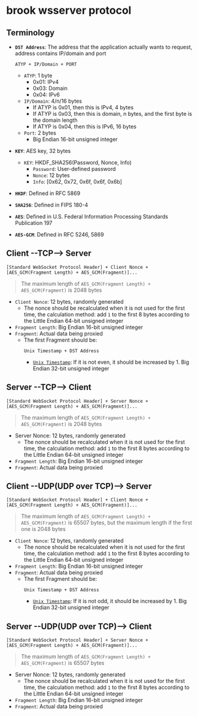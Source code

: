 # brook wsserver protocol

<!--G-R3M673HK5V-->

## Terminology

- **`DST Address`**: The address that the application actually wants to request, address contains IP/domain and port

    ```
    ATYP + IP/Domain + PORT
    ```
    - `ATYP`: 1 byte
        - 0x01: IPv4
        - 0x03: Domain
        - 0x04: IPv6
    - `IP/Domain`: 4/n/16 bytes
        - If ATYP is 0x01, then this is IPv4, 4 bytes
        - If ATYP is 0x03, then this is domain, n bytes, and the first byte is the domain length
        - If ATYP is 0x04, then this is IPv6, 16 bytes
    - `Port`: 2 bytes
        - Big Endian 16-bit unsigned integer

- **`KEY`**: AES key, 32 bytes
    - `KEY`: HKDF_SHA256(Password, Nonce, Info)
        - `Password`: User-defined password
        - `Nonce`: 12 bytes
        - `Info`: [0x62, 0x72, 0x6f, 0x6f, 0x6b]
- **`HKDF`**: Defined in RFC 5869
- **`SHA256`**: Defined in FIPS 180-4
- **`AES`**: Defined in U.S. Federal Information Processing Standards Publication 197
- **`AES-GCM`**: Defined in RFC 5246, 5869

## Client --TCP--> Server

```
[Standard WebSocket Protocol Header] + Client Nonce + [AES_GCM(Fragment Length) + AES_GCM(Fragment)]...
```

> The maximum length of `AES_GCM(Fragment Length) + AES_GCM(Fragment)` is 2048 bytes

- `Client Nonce`: 12 bytes, randomly generated
    - The nonce should be recalculated when it is not used for the first time, the calculation method: add `1` to the first 8 bytes according to the Little Endian 64-bit unsigned integer
- `Fragment Length`: Big Endian 16-bit unsigned integer
- `Fragment`: Actual data being proxied
    - The first Fragment should be:
        ```
        Unix Timestamp + DST Address
        ```
        - [`Unix Timestamp`](https://en.wikipedia.org/wiki/Unix_time): If it is not even, it should be increased by 1. Big Endian 32-bit unsigned integer

## Server --TCP--> Client

```
[Standard WebSocket Protocol Header] + Server Nonce + [AES_GCM(Fragment Length) + AES_GCM(Fragment)]...
```

> The maximum length of `AES_GCM(Fragment Length) + AES_GCM(Fragment)` is 2048 bytes

- Server Nonce: 12 bytes, randomly generated
    - The nonce should be recalculated when it is not used for the first time, the calculation method: add `1` to the first 8 bytes according to the Little Endian 64-bit unsigned integer
- `Fragment Length`: Big Endian 16-bit unsigned integer
- `Fragment`: Actual data being proxied

## Client --UDP(UDP over TCP)--> Server

```
[Standard WebSocket Protocol Header] + Client Nonce + [AES_GCM(Fragment Length) + AES_GCM(Fragment)]...
```

> The maximum length of `AES_GCM(Fragment Length) + AES_GCM(Fragment)` is 65507 bytes, but the maximum length if the first one is 2048 bytes

- `Client Nonce`: 12 bytes, randomly generated
    - The nonce should be recalculated when it is not used for the first time, the calculation method: add `1` to the first 8 bytes according to the Little Endian 64-bit unsigned integer
- `Fragment Length`: Big Endian 16-bit unsigned integer
- `Fragment`: Actual data being proxied
    - The first Fragment should be:
        ```
        Unix Timestamp + DST Address
        ```
        - [`Unix Timestamp`](https://en.wikipedia.org/wiki/Unix_time): If it is not odd, it should be increased by 1. Big Endian 32-bit unsigned integer

## Server --UDP(UDP over TCP)--> Client

```
[Standard WebSocket Protocol Header] + Server Nonce + [AES_GCM(Fragment Length) + AES_GCM(Fragment)]...
```

> The maximum length of `AES_GCM(Fragment Length) + AES_GCM(Fragment)` is 65507 bytes

- Server Nonce: 12 bytes, randomly generated
    - The nonce should be recalculated when it is not used for the first time, the calculation method: add `1` to the first 8 bytes according to the Little Endian 64-bit unsigned integer
- `Fragment Length`: Big Endian 16-bit unsigned integer
- `Fragment`: Actual data being proxied

